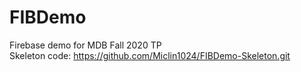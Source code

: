 # FIBDemo
Firebase demo for MDB Fall 2020 TP   
Skeleton code: https://github.com/Miclin1024/FIBDemo-Skeleton.git
